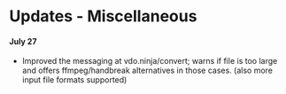 # Updates - Miscellaneous

#### July 27

* Improved the messaging at vdo.ninja/convert; warns if file is too large and offers ffmpeg/handbreak alternatives in those cases. (also more input file formats supported)
